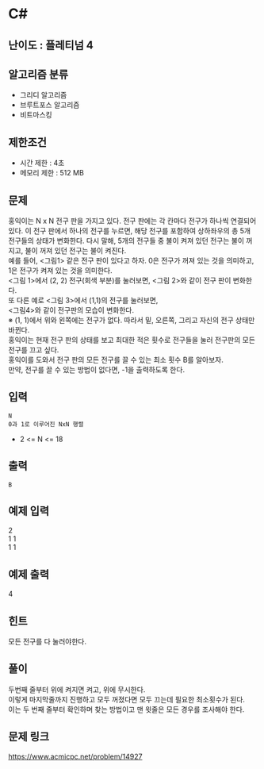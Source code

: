# C#

## 난이도 : 플레티넘 4

## 알고리즘 분류
  - 그리디 알고리즘
  - 브루트포스 알고리즘
  - 비트마스킹

## 제한조건
  - 시간 제한 : 4초
  - 메모리 제한 : 512 MB

## 문제
홍익이는 N x N 전구 판을 가지고 있다. 전구 판에는 각 칸마다 전구가 하나씩 연결되어 있다. 이 전구 판에서 하나의 전구를 누르면, 해당 전구를 포함하여 상하좌우의 총 5개 전구들의 상태가 변화한다. 다시 말해, 5개의 전구들 중 불이 켜져 있던 전구는 불이 꺼지고, 불이 꺼져 있던 전구는 불이 켜진다.<br/>
예를 들어, <그림1> 같은 전구 판이 있다고 하자. 0은 전구가 꺼져 있는 것을 의미하고, 1은 전구가 켜져 있는 것을 의미한다.<br/>
<그림 1>에서 (2, 2) 전구(회색 부분)를 눌러보면, <그림 2>와 같이 전구 판이 변화한다.<br/>
또 다른 예로 <그림 3>에서 (1,1)의 전구를 눌러보면,<br/>
<그림4>와 같이 전구판의 모습이 변화한다.<br/>
※ (1, 1)에서 위와 왼쪽에는 전구가 없다. 따라서 밑, 오른쪽, 그리고 자신의 전구 상태만 바뀐다.<br/>
홍익이는 현재 전구 판의 상태를 보고 최대한 적은 횟수로 전구들을 눌러 전구판의 모든 전구를 끄고 싶다.<br/>
홍익이를 도와서 전구 판의 모든 전구를 끌 수 있는 최소 횟수 B를 알아보자.<br/>
만약, 전구를 끌 수 있는 방법이 없다면, -1을 출력하도록 한다.<br/>

## 입력
	N
	0과 1로 이루어진 NxN 행렬
  - 2 <= N <= 18

## 출력
	B

## 예제 입력
2<br/>
1 1<br/>
1 1<br/>

## 예제 출력
4<br/>

## 힌트
모든 전구를 다 눌러야한다.

## 풀이
두번째 줄부터 위에 켜지면 켜고, 위에 무시한다.<br/>
이렇게 마지막줄까지 진행하고 모두 꺼졌다면 모두 끄는데 필요한 최소횟수가 된다.<br/>
이는 두 번째 줄부터 확인하며 찾는 방법이고 맨 윗줄은 모든 경우를 조사해야 한다.<br/>

## 문제 링크
https://www.acmicpc.net/problem/14927